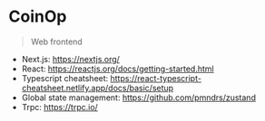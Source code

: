 # CoinOp

> Web frontend

- Next.js: https://nextjs.org/
- React: https://reactjs.org/docs/getting-started.html
- Typescript cheatsheet: https://react-typescript-cheatsheet.netlify.app/docs/basic/setup
- Global state management: https://github.com/pmndrs/zustand
- Trpc: https://trpc.io/
